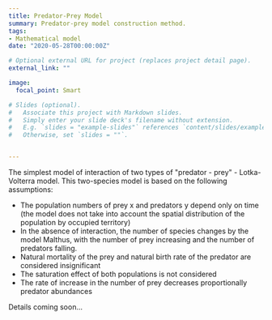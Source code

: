 ```yaml
---
title: Predator-Prey Model
summary: Predator-prey model construction method.
tags:
- Mathematical model 
date: "2020-05-28T00:00:00Z"

# Optional external URL for project (replaces project detail page).
external_link: ""

image:
  focal_point: Smart

# Slides (optional).
#   Associate this project with Markdown slides.
#   Simply enter your slide deck's filename without extension.
#   E.g. `slides = "example-slides"` references `content/slides/example-slides.md`.
#   Otherwise, set `slides = ""`.


---
```


The simplest model of interaction of two types of "predator - prey" -
Lotka-Volterra model. This two-species model is based on
the following assumptions:
- The population numbers of prey x and predators y depend only on time
(the model does not take into account the spatial distribution of the population by
occupied territory)
- In the absence of interaction, the number of species changes by the model
Malthus, with the number of prey increasing and the number of predators falling.
- Natural mortality of the prey and natural birth rate of the predator
are considered insignificant
- The saturation effect of both populations is not considered
- The rate of increase in the number of prey decreases proportionally
predator abundances

Details coming soon...
